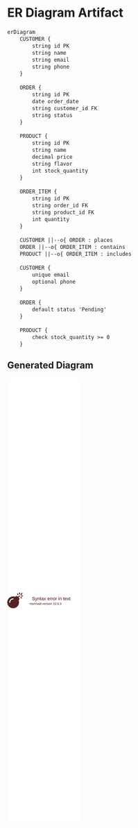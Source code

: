 # ER Diagram Artifact

```mermaid
erDiagram
    CUSTOMER {
        string id PK
        string name
        string email
        string phone
    }
    
    ORDER {
        string id PK
        date order_date
        string customer_id FK
        string status
    }
    
    PRODUCT {
        string id PK
        string name
        decimal price
        string flavor
        int stock_quantity
    }
    
    ORDER_ITEM {
        string id PK
        string order_id FK
        string product_id FK
        int quantity
    }
    
    CUSTOMER ||--o{ ORDER : places
    ORDER ||--o{ ORDER_ITEM : contains
    PRODUCT ||--o{ ORDER_ITEM : includes
    
    CUSTOMER {
        unique email
        optional phone
    }
    
    ORDER {
        default status 'Pending'
    }
    
    PRODUCT {
        check stock_quantity >= 0
    }
```

## Generated Diagram

![Mermaid Diagram](https://github.com/Dev41-artifacts/ice-cream-factory_96c4c402-3fa0-40b6-820f-2ed5a1b46368/blob/main/artifacts/8933ddfa-1988-4cf0-8187-7e2606243111_diagram.svg)
